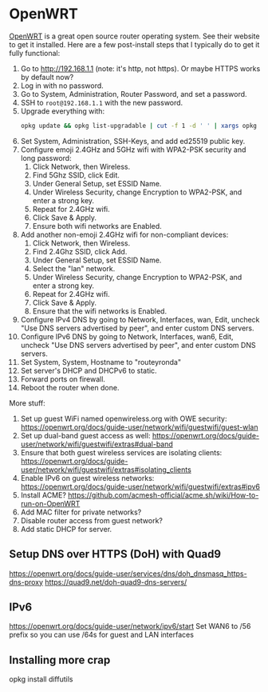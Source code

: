 # OpenWRT

[OpenWRT](https://openwrt.org/) is a great open source router operating system. See their website to get it installed. Here are a few post-install steps that I typically do to get it fully functional:

1. Go to http://192.168.1.1 (note: it's http, not https). Or maybe HTTPS works by default now?
1. Log in with no password.
1. Go to System, Administration, Router Password, and set a password.
1. SSH to `root@192.168.1.1` with the new password.
1. Upgrade everything with:
   ```bash
   opkg update && opkg list-upgradable | cut -f 1 -d ' ' | xargs opkg upgrade
   ```
1. Set System, Administration, SSH-Keys, and add ed25519 public key.
1. Configure emoji 2.4GHz and 5GHz wifi with WPA2-PSK security and long password:
   1. Click Network, then Wireless.
   1. Find 5Ghz SSID, click Edit.
   1. Under General Setup, set ESSID Name.
   1. Under Wireless Security, change Encryption to WPA2-PSK, and enter a strong key.
   1. Repeat for 2.4GHz wifi.
   1. Click Save & Apply.
   1. Ensure both wifi networks are Enabled.
1. Add another non-emoji 2.4GHz wifi for non-compliant devices:
   1. Click Network, then Wireless.
   1. Find 2.4Ghz SSID, click Add.
   1. Under General Setup, set ESSID Name.
   1. Select the "lan" network.
   1. Under Wireless Security, change Encryption to WPA2-PSK, and enter a strong key.
   1. Repeat for 2.4GHz wifi.
   1. Click Save & Apply.
   1. Ensure that the wifi networks is Enabled.
1. Configure IPv4 DNS by going to Network, Interfaces, wan, Edit, uncheck "Use DNS servers advertised by peer", and enter custom DNS servers.
1. Configure IPv6 DNS by going to Network, Interfaces, wan6, Edit, uncheck "Use DNS servers advertised by peer", and enter custom DNS servers.
1. Set System, System, Hostname to "routeyronda"
1. Set server's DHCP and DHCPv6 to static.
1. Forward ports on firewall.
1. Reboot the router when done.

More stuff:

1. Set up guest WiFi named openwireless.org with OWE security: https://openwrt.org/docs/guide-user/network/wifi/guestwifi/guest-wlan
1. Set up dual-band guest access as well: https://openwrt.org/docs/guide-user/network/wifi/guestwifi/extras#dual-band
1. Ensure that both guest wireless services are isolating clients: https://openwrt.org/docs/guide-user/network/wifi/guestwifi/extras#isolating_clients
1. Enable IPv6 on guest wireless networks: https://openwrt.org/docs/guide-user/network/wifi/guestwifi/extras#ipv6
1. Install ACME? https://github.com/acmesh-official/acme.sh/wiki/How-to-run-on-OpenWRT
1. Add MAC filter for private networks?
1. Disable router access from guest network?
1. Add static DHCP for server.

## Setup DNS over HTTPS (DoH) with Quad9

https://openwrt.org/docs/guide-user/services/dns/doh_dnsmasq_https-dns-proxy
https://quad9.net/doh-quad9-dns-servers/

## IPv6

https://openwrt.org/docs/guide-user/network/ipv6/start
Set WAN6 to /56 prefix so you can use /64s for guest and LAN interfaces

## Installing more crap

opkg install diffutils
